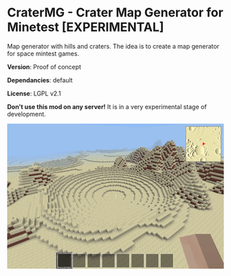 # CraterMG - Crater Map Generator for Minetest [EXPERIMENTAL]

Map generator with hills and craters. The idea is to create a map generator for space mintest games.

**Version**: Proof of concept

**Dependancies**: default

**License**: LGPL v2.1


**Don't use this mod on any server!** It is in a very experimental stage of development.

![Presentation image of Crater MG](screenshot.png)
